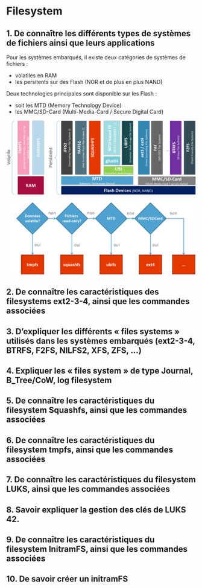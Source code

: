 # Filesystem

## 1. De connaître les différents types de systèmes de fichiers ainsi que leurs applications
Pour les systèmes embarqués, il existe deux catégories de systèmes de fichiers :
- volatiles en RAM
- les persitents sur des Flash (NOR et de plus en plus NAND)

Deux technologies principales sont disponible sur les Flash :  
- soit les MTD (Memory Technology Device)
- les MMC/SD-Card (Multi-Media-Card / Secure Digital Card)

![FS types](../LaTex/Figures/fileSystem/fileSystemType.PNG)

![FS Choice](../LaTex/Figures/fileSystem/fileSystemChoice.PNG)

## 2. De connaître les caractéristiques des filesystems ext2-3-4, ainsi que les commandes associées

## 3. D’expliquer les différents « files systems » utilisés dans les systèmes embarqués (ext2-3-4, BTRFS, F2FS, NILFS2, XFS, ZFS, …)

## 4. Expliquer les « files system » de type Journal, B_Tree/CoW, log filesystem

## 5. De connaître les caractéristiques du filesystem Squashfs, ainsi que les commandes associées

## 6. De connaître les caractéristiques du filesystem tmpfs, ainsi que les commandes associées

## 7. De connaître les caractéristiques du filesystem LUKS, ainsi que les commandes associées

## 8. Savoir expliquer la gestion des clés de LUKS 42. 

## 9. De connaître les caractéristiques du filesystem InitramFS, ainsi que les commandes associées

## 10. De savoir créer un initramFS